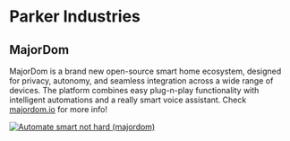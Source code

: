 # Parker Industries 

## MajorDom

MajorDom is a brand new open-source smart home ecosystem, designed for privacy, autonomy, and seamless integration across a wide range of devices. The platform combines easy plug-n-play functionality with intelligent automations and a really smart voice assistant. Check [majordom.io](https://majordom.io/blog/welcome-to-majordom) for more info!

<a href="https://majordom.io/blog/welcome-to-majordom">
  <img alt="Automate smart not hard (majordom)" src="https://github.com/MarkParker5/MarkParker5/assets/34688010/b21f003a-413a-4345-bf01-96aa2d25b78f"
</a>

